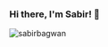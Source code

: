 ### Hi there, I'm Sabir! 👋


<p><img align="center" src="https://github-readme-stats.vercel.app/api/top-langs?username=sabirbagwan&show_icons=true&locale=en&layout=compact" alt="sabirbagwan" /></p>
<!--
**sabirbagwan/sabirbagwan** is a ✨ _special_ ✨ repository because its `README.md` (this file) appears on your GitHub profile.






Here are some ideas to get you started:

- 🔭 I’m currently working on Python and Related Stuff

- 🌱 I’m currently learning Deep Learnin
- 👯 I’m looking to collaborate on Machine Learning
- 🤔 I’m looking for help with ...
- 💬 Ask me about ...
- 📫 How to reach me: ...
- 😄 Pronouns: ...
- ⚡ Fun fact: ...
-->
